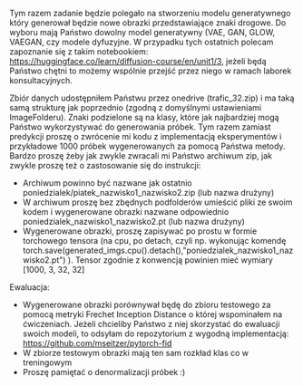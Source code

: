 Tym razem zadanie będzie polegało na stworzeniu modelu generatywnego który generował będzie nowe obrazki przedstawiające znaki drogowe. Do wyboru mają Państwo dowolny model generatywny (VAE, GAN, GLOW, VAEGAN, czy modele dyfuzyjne. W przypadku tych ostatnich polecam zapoznanie się z takim notebookiem: https://huggingface.co/learn/diffusion-course/en/unit1/3, jeżeli będą Państwo chętni to możemy wspólnie przejść przez niego w ramach laborek konsultacyjnych.

Zbiór danych udostępniłem Państwu przez onedrive (trafic_32.zip) i ma taką samą strukturę jak poprzednio (zgodną z domyślnymi ustawieniami ImageFolderu). Znaki podzielone są na klasy, które jak najbardziej mogą Państwo wykorzystywać do generowania próbek. Tym razem zamiast predykcji proszę o zwrócenie mi kodu z implementacją eksperymentów i przykładowe 1000 próbek wygenerowanych za pomocą Państwa metody.
Bardzo proszę żeby jak zwykle zwracali mi Państwo archiwum zip, jak zwykle proszę też o zastosowanie się do instrukcji:
- Archiwum powinno być nazwane jak ostatnio poniedzialek/piatek_nazwisko1_nazwisko2.zip (lub nazwa drużyny)
- W archiwum proszę bez zbędnych podfolderów umieścić pliki ze swoim kodem i wygenerowane obrazki nazwane odpowiednio poniedzialek_nazwisko1_nazwisko2.pt (lub nazwa drużyny)
- Wygenerowane obrazki, proszę zapisywać po prostu w formie torchowego tensora (na cpu, po detach, czyli np. wykonując komendę torch.save(generated_imgs.cpu().detach(),"poniedzialek_nazwisko1_nazwisko2.pt") ). Tensor zgodnie z konwencją powinien mieć wymiary [1000, 3, 32, 32]

Ewaluacja:
- Wygenerowane obrazki porównywał będę do zbioru testowego za pomocą metryki Frechet Inception Distance o której wspominałem na ćwiczeniach. Jeżeli chcieliby Państwo z niej skorzystać do ewaluacji swoich modeli, to odsyłam do repozytorium z wygodną implementacją: https://github.com/mseitzer/pytorch-fid
- W zbiorze testowym obrazki mają ten sam rozkład klas co w treningowym
- Proszę pamiętać o denormalizacji próbek :)